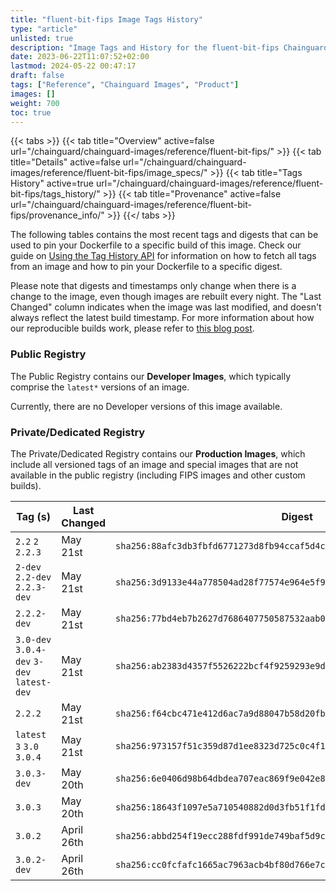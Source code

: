 ```yaml
---
title: "fluent-bit-fips Image Tags History"
type: "article"
unlisted: true
description: "Image Tags and History for the fluent-bit-fips Chainguard Image"
date: 2023-06-22T11:07:52+02:00
lastmod: 2024-05-22 00:47:17
draft: false
tags: ["Reference", "Chainguard Images", "Product"]
images: []
weight: 700
toc: true
---
```


{{< tabs >}}
{{< tab title="Overview" active=false url="/chainguard/chainguard-images/reference/fluent-bit-fips/" >}}
{{< tab title="Details" active=false url="/chainguard/chainguard-images/reference/fluent-bit-fips/image_specs/" >}}
{{< tab title="Tags History" active=true url="/chainguard/chainguard-images/reference/fluent-bit-fips/tags_history/" >}}
{{< tab title="Provenance" active=false url="/chainguard/chainguard-images/reference/fluent-bit-fips/provenance_info/" >}}
{{</ tabs >}}

The following tables contains the most recent tags and digests that can be used to pin your Dockerfile to a specific build of this image. Check our guide on [Using the Tag History API](/chainguard/chainguard-images/using-the-tag-history-api/) for information on how to fetch all tags from an image and how to pin your Dockerfile to a specific digest.

Please note that digests and timestamps only change when there is a change to the image, even though images are rebuilt every night. The "Last Changed" column indicates when the image was last modified, and doesn't always reflect the latest build timestamp. For more information about how our reproducible builds work, please refer to [this blog post](https://www.chainguard.dev/unchained/reproducing-chainguards-reproducible-image-builds).

### Public Registry
The Public Registry contains our **Developer Images**, which typically comprise the `latest*` versions of an image.

Currently, there are no Developer versions of this image available.

### Private/Dedicated Registry
The Private/Dedicated Registry contains our **Production Images**, which include all versioned tags of an image and special images that are not available in the public registry (including FIPS images and other custom builds).

| Tag (s)                                     | Last Changed | Digest                                                                    |
|---------------------------------------------|--------------|---------------------------------------------------------------------------|
|  `2.2` `2` `2.2.3`                          | May 21st     | `sha256:88afc3db3fbfd6771273d8fb94ccaf5d4c3c8be0c02d52cd0350944a1a78e1ad` |
|  `2-dev` `2.2-dev` `2.2.3-dev`              | May 21st     | `sha256:3d9133e44a778504ad28f77574e964e5f90d8df3dcfacc99f7829e05d1db9dc4` |
|  `2.2.2-dev`                                | May 21st     | `sha256:77bd4eb7b2627d7686407750587532aab01ca2616b8f4d256debe48392865a79` |
|  `3.0-dev` `3.0.4-dev` `3-dev` `latest-dev` | May 21st     | `sha256:ab2383d4357f5526222bcf4f9259293e9d2879ecb6e51a6d860fc23c683a734e` |
|  `2.2.2`                                    | May 21st     | `sha256:f64cbc471e412d6ac7a9d88047b58d20fb73f1e41e5b2d4271dbae1921528994` |
|  `latest` `3` `3.0` `3.0.4`                 | May 21st     | `sha256:973157f51c359d87d1ee8323d725c0c4f10f3e8d625cdeb5c52d138d7e7c1236` |
|  `3.0.3-dev`                                | May 20th     | `sha256:6e0406d98b64dbdea707eac869f9e042e889c8ab06b27222a88d14e33e7dc373` |
|  `3.0.3`                                    | May 20th     | `sha256:18643f1097e5a710540882d0d3fb51f1fd7976219ec98aa103cf35a27f975e94` |
|  `3.0.2`                                    | April 26th   | `sha256:abbd254f19ecc288fdf991de749baf5d9c3fac54ba4d72dabde7c86cd1c2d4d4` |
|  `3.0.2-dev`                                | April 26th   | `sha256:cc0fcfafc1665ac7963acb4bf80d766e7c6ae959533204454514988ce8275272` |

